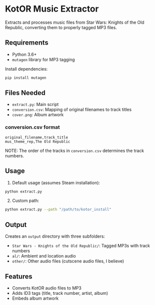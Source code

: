 # KotOR Music Extractor

Extracts and processes music files from Star Wars: Knights of the Old Republic, converting them to properly tagged MP3 files.

## Requirements

- Python 3.6+
- `mutagen` library for MP3 tagging

Install dependencies:

```bash
pip install mutagen
```

## Files Needed

- `extract.py`: Main script
- `conversion.csv`: Mapping of original filenames to track titles
- `cover.png`: Album artwork

### conversion.csv format

```
original_filename,track_title
mus_theme_rep,The Old Republic
```

NOTE: The order of the tracks in `conversion.csv` determines the track numbers.

## Usage

1. Default usage (assumes Steam installation):

```bash
python extract.py
```

2. Custom path:

```bash
python extract.py --path "/path/to/kotor_install"
```

## Output

Creates an `output` directory with three subfolders:

- `Star Wars - Knights of the Old Republic/`: Tagged MP3s with track numbers
- `al/`: Ambient and location audio
- `other/`: Other audio files (cutscene audio files, I believe)

## Features

- Converts KotOR audio files to MP3
- Adds ID3 tags (title, track number, artist, album)
- Embeds album artwork
